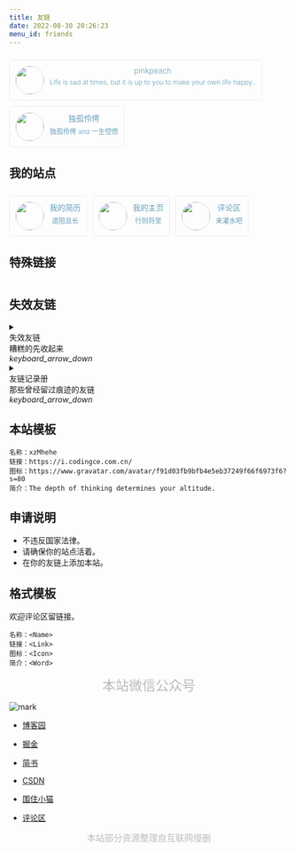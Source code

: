 ```yaml
---
title: 友链
date: 2022-08-30 20:26:23
menu_id: friends
---
```



<div class="friends">
    <a class="brick mdui-ripple mdui-ripple-white" href="https://pinkpeachabc.cn/">
        <img class="blog-avatar" src="https://cdn.jsdelivr.net/gh/pinkpeachabc/images/Blog-imgs/logo.png">
        <div class="container">
            <div class="name">pinkpeach</div>
            <div class="motto">Life is sad at times, but it is up to you to make your own life happy..</div>
        </div>
    </a>
</div>

<div class="friends">
    <a class="brick mdui-ripple mdui-ripple-white" href="https://blog.icyuyan.net/">
        <img class="blog-avatar" src="https://q.qlogo.cn/headimg_dl?dst_uin=1184662350&spec=640">
        <div class="container">
            <div class="name">独孤伶俜</div>
            <div class="motto">独孤伶俜 and 一生倥偬</div>
        </div>
    </a>
</div>

## 我的站点

<div class="friends">
    <a class="brick mdui-ripple mdui-ripple-white" href="http://r.codingce.com.cn/">
        <img class="blog-avatar" src="http://yanxuan.nosdn.127.net/6e122f997506c72f08a3bf2ace84f83b.jpg">
        <div class="container">
            <div class="name">我的简历</div>
            <div class="motto">道阻且长</div>
        </div>
    </a>
    <a class="brick mdui-ripple mdui-ripple-white" href="https://codingce.com.cn/">
        <img class="blog-avatar" src="https://q2.qlogo.cn/headimg_dl?dst_uin=2460798168@qq.com,2460798168,&spec=100">
        <div class="container">
            <div class="name">我的主页</div>
            <div class="motto">行则将至</div>
        </div>
    </a>
    <!-- <a class="brick mdui-ripple mdui-ripple-white" href="https://halo.codingce.com.cn/">
        <img class="blog-avatar" src="https://avatars2.githubusercontent.com/u/472311?s=100&v=4">
        <div class="container">
            <div class="name">我的博客</div>
            <div class="motto">欢迎访问</div>
        </div>
    </a> -->
    <!-- <a class="brick mdui-ripple mdui-ripple-white" href="https://folio.codingce.com.cn/">
        <img class="blog-avatar" src="https://avatars1.githubusercontent.com/u/20219567?s=100&v=4">
        <div class="container">
            <div class="name">folio</div>
            <div class="motto">play</div>
        </div>
    </a> -->
    <a class="brick mdui-ripple mdui-ripple-white" href="https://i.codingce.com.cn/comments">
        <img class="blog-avatar" src="https://avatars1.githubusercontent.com/u/20219567?s=100&v=4">
        <div class="container">
            <div class="name">评论区</div>
            <div class="motto">来灌水吧</div>
        </div>
    </a>
</div>

## 特殊链接

<div class="friends">
    <!-- <a class="brick mdui-ripple mdui-ripple-white" href="https://www.bandbbs.cn/">
        <img class="blog-avatar" src="http://yanxuan.nosdn.127.net/6e122f997506c72f08a3bf2ace84f83b.jpg">
        <div class="container">
            <div class="name">米坛</div>
            <div class="motto">创造不一样</div>
        </div>
    </a> -->
    <!-- <a class="brick mdui-ripple mdui-ripple-white" href="https://aidn.jp/">
        <img class="blog-avatar" src="https://aidn.jp/apple-touch-icon.png">
        <div class="container">
            <div class="name">AIDN</div>
            <div class="motto">daniwell official website</div>
        </div>
    </a> -->
    <!-- <a class="brick mdui-ripple mdui-ripple-white" href="http://www.zhisou.cc">
        <img class="blog-avatar" src="https://secure.gravatar.com/avatar/1ee71d9da3b0fc793f4ad544533ebde4?s=200">
        <div class="container">
            <div class="name">来语直搜</div>
            <div class="motto">专注你的热爱</div>
        </div>
    </a> -->
</div>

## 失效友链

<details class="mdui-panel-item">
<summary class="mdui-panel-item-header" style="outline:none">
<div class="mdui-panel-item-title">失效友链</div>
<div class="mdui-panel-item-summary">糟糕的先收起来</div>
<i class="mdui-panel-item-arrow mdui-icon material-icons">keyboard_arrow_down</i>
</summary>
<div class="mdui-panel-item-body">
<div class="friends" style="opacity:0.5;">
    <a class="brick mdui-ripple mdui-ripple-white" href="https://blog.martis.me" target="_blank" rel="noopener">
        <img class="blog-avatar" src="https://blog.martis.me/images/me.jpg">
        <div class="container">
            <div class="name">Marti’s Blog</div>
            <div class="motto">摸鱼天下第一</div>
        </div>
    </a>
    <a class="brick mdui-ripple mdui-ripple-white" href="http://blog.ycly.ml/" target="_blank" rel="noopener">
        <img class="blog-avatar" src="http://blog.ycly.ml/ycly/ycly.png">
        <div class="container">
            <div class="name">洋葱落叶的博客</div>
            <div class="motto long">一个 Android 发烧友的博客</div>
        </div>
    </a>
    <a class="brick mdui-ripple mdui-ripple-white" href="https://xiaohuyao.cn/">
        <img class="blog-avatar" src="https://t.xiaohuyao.cn/blog/typecho/%E5%A4%B4%E5%83%8F.jpg-tu">
        <div class="container">
            <div class="name">小狐妖博客</div>
            <div class="motto">I'm fine.</div>
        </div>
    </a>
    <a class="brick mdui-ripple mdui-ripple-white" href="https://www.raaynk.com">
        <img class="blog-avatar" src="https://www.raaynk.com/wp-content/uploads/2019/07/avatar_2.jpg">
        <div class="container">
            <div class="name">Raaynk’s Blog</div>
            <div class="motto">Raaynk的个人博客</div>
        </div>
    </a>
</div>
</div>
</details>

<details class="mdui-panel-item">
<summary class="mdui-panel-item-header" style="outline:none">
<div class="mdui-panel-item-title">友链记录册</div>
<div class="mdui-panel-item-summary">那些曾经留过痕迹的友链</div>
<i class="mdui-panel-item-arrow mdui-icon material-icons">keyboard_arrow_down</i>
</summary>
<div class="mdui-panel-item-body">
    <li>2019-12-01 —— 粉色桃子的博客</li>
    <li>2020-08-10 —— 独孤伶俜</li>
</div>
</details>

<style>
.friends{display:flex;flex-wrap:wrap;}.friends .brick{-webkit-transition:all .3s ease;transition:all .3s ease;}.friends .brick{display:flex;margin:10px 10px 0 0;text-decoration:none;font-weight:300;padding:10px;background-color:#fff0;border:solid 1px #659eb929;color:#659eb9;text-align:center;border-radius:4px;overflow:hidden}.friends .brick:hover{background-color:#659eb9;color:#fff;border:solid 1px #659eb9;box-shadow:0 6px 16px 0 rgba(80, 178, 243, 0.35);}.blog-avatar:hover{animation:whirl 0.5s;}
@keyframes whirl{0%{transform:rotate(0deg);}100%{transform:rotate(360deg);}}.friends .brick:active{-webkit-transform:scale(0.95);-moz-transform:scale(0.95);-ms-transform:scale(0.95);-o-transform:scale(0.95);transform:scale(0.95);}.friends .brick .blog-avatar{background-color:#fff0;color:#fff;border:solid 1px #dbdbdb;border-radius:50%;width:50px;height:50px;}.friends .brick .container{margin-left:10px;}.friends .brick .container .name{font-size:14px;}.friends .brick .container .motto{font-size:12px;margin-top:5px;-webkit-box-orient:vertical;-webkit-line-clamp:1;}
@media(max-width:450px){.friends .brick{width:100%;}.friends .brick .container{margin-left:0;width:100%;}.motto{width: 100% !important;}}.motto.long{width:100px;overflow:hidden;text-overflow:ellipsis;white-space:nowrap;}.mdui-panel-item[open] .mdui-panel-item-arrow{transform:rotate(180deg);}.mdui-panel-item-body {height:auto!important;}
</style>

## 本站模板

```CWorld
名称：xzMhehe
链接：https://i.codingce.com.cn/
图标：https://www.gravatar.com/avatar/f91d03fb9bfb4e5eb37249f66f6973f6?s=80
简介：The depth of thinking determines your altitude.
```

## 申请说明

- 不违反国家法律。
- 请确保你的站点活着。
- 在你的友链上添加本站。

## 格式模板

欢迎评论区留链接。

```Example
名称：<Name>
链接：<Link>
图标：<Icon>
简介：<Word>
```


<center><font color=BBBBBB size=5>本站微信公众号</font></center>

![mark](https://cdn.jsdelivr.net/gh/xzMhehe/StaticFile_CDN/static/img/202108311552149.png)

- [博客园](https://www.cnblogs.com/mzdljgz/)

- [掘金](https://juejin.cn/user/131597127652312)

- [简书](https://www.jianshu.com/u/a22e10515f17)

- [CSDN](https://codingce.blog.csdn.net/)

- [围住小猫](https://i.codingce.com.cn/catchTheCat)

- [评论区](https://i.codingce.com.cn/comments)

<!-- 证书 -->
<!-- ![mark](https://s1.ax1x.com/2020/07/23/UL25p4.jpg) -->

<center><font color=BBBBBB size=3>本站部分资源整理自互联网侵删</font></center>